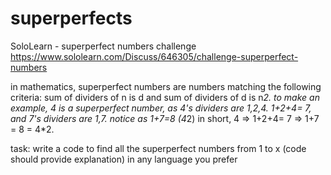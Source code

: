 # superperfects
SoloLearn - superperfect numbers challenge
https://www.sololearn.com/Discuss/646305/challenge-superperfect-numbers

in mathematics, superperfect numbers are numbers matching the following criteria:
sum of dividers of n is d and sum of dividers of d is n*2.
to make an example, 4 is a superperfect number, as 4's dividers are 1,2,4. 1+2+4= 7, and 7's dividers are 1,7. notice as 1+7=8 (4*2)
in short, 4 => 1+2+4= 7 => 1+7 = 8 = 4*2.

task: write a code to find all the superperfect numbers from 1 to x (code should provide explanation) in any language you prefer
